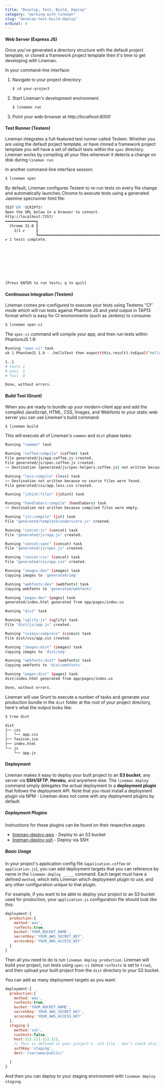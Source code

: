 ```yaml
---
title: "Develop, Test, Build, Deploy"
category: "working-with-lineman"
slug: "develop-test-build-deploy"
ordinal: 4
---
```


#### Web Server (Express JS)

Once you've generated a directory structure with the default project template, or cloned a framework project template then it's time to get developing with Lineman.

In your command-line interface:

1. Navigate to your project directory:

   ```bash
   $ cd your-project
   ```
2. Start Lineman's development environment:

   ```bash
   $ lineman run
   ```
3. Point your web-browser at _http://localhost:8000_

#### Test Runner (Testem)

Lineman integrates a full-featured test runner called Testem. Whether you are using the default project template, or have cloned a framework project template you will have a set of default tests within the `spec` directory. Lineman works by compiling all your files whenever it detects a change on disk during `lineman run`.

In another command-line interface session:

```bash
$ lineman spec
```

By default, Lineman configures Testem to re-run tests on every file change and automatically launches Chrome to execute tests using a generated Jasmine specrunner html file:

```bash
TEST'EM 'SCRIPTS!
Open the URL below in a browser to connect.
http://localhost:7357/
━━━━━━━━━━━━━━┓
  Chrome 31.0 ┃
    1/1 ✔     ┃
              ┗━━━━━━━━━━━━━━━━━━━━━━━━━━━━━━━━━━━━━━━━━━━━━━━━━━━━━━━━━━━━━━━━━
✔ 1 tests complete.









[Press ENTER to run tests; q to quit]
```

#### Continuous Integration (Testem)

Lineman comes pre-configured to execute your tests using Testems "CI" mode which will run tests against Phantom JS and yield output in TAP13 format which is easy for CI environments (such as Jenkins) to consume:

```bash
$ lineman spec-ci
```

The `spec-ci` command will compile your app, and then run tests within PhantomJS 1.9:

```bash
Running "spec-ci" task
ok 1 PhantomJS 1.9 - .helloText then expect(this.result).toEqual("Hello, World!").

1..1
# tests 1
# pass  1
# fail  0

Done, without errors.
```

#### Build Tool (Grunt)

When you are ready to bundle up your modern-client app and add the compiled JavaScript, HTML, CSS, Images, and Webfonts to your static web server you can use Lineman's build command:

```bash
$ lineman build
```

This will execute all of Lineman's `common` and `dist` phase tasks:

```bash
Running "common" task

Running "coffee:compile" (coffee) task
File generated/js/app.coffee.js created.
File generated/js/spec.coffee.js created.
>> Destination (generated/js/spec-helpers.coffee.js) not written because compiled files were empty.

Running "less:compile" (less) task
>> Destination not written because no source files were found.
File generated/css/app.less.css created.

Running "jshint:files" (jshint) task

Running "handlebars:compile" (handlebars) task
>> Destination not written because compiled files were empty.

Running "jst:compile" (jst) task
File "generated/template/underscore.js" created.

Running "concat:js" (concat) task
File "generated/js/app.js" created.

Running "concat:spec" (concat) task
File "generated/js/spec.js" created.

Running "concat:css" (concat) task
File "generated/css/app.css" created.

Running "images:dev" (images) task
Copying images to 'generated/img'

Running "webfonts:dev" (webfonts) task
Copying webfonts to 'generated/webfonts'

Running "pages:dev" (pages) task
generated/index.html generated from app/pages/index.us

Running "dist" task

Running "uglify:js" (uglify) task
File "dist/js/app.js" created.

Running "cssmin:compress" (cssmin) task
File dist/css/app.css created.

Running "images:dist" (images) task
Copying images to 'dist/img'

Running "webfonts:dist" (webfonts) task
Copying webfonts to 'dist/webfonts'

Running "pages:dist" (pages) task
dist/index.html generated from app/pages/index.us

Done, without errors.
```

Lineman will use Grunt to execute a number of tasks and generate your production bundle in the `dist` folder at the root of your project directory, here's what the output looks like:

``` bash
$ tree dist

dist
├── css
│   └── app.css
├── favicon.ico
├── index.html
└── js
    └── app.js

```

#### Deployment

Lineman makes it easy to deploy your built project to an **S3 bucket**, any server via **SSH/SFTP**, **Heroku**, and anywhere else. The `lineman deploy` command simply delegates the actual deployment to a **deployment plugin** that follows the deployment API. Note that you must install a deployment plugin via NPM - Lineman does not come with any deployment plugins by default. 

##### Deployment Plugins

Instructions for these plugins can be found on their respective pages

* [lineman-deploy-aws](https://github.com/linemanjs/lineman-deploy-aws) - Deploy to an S3 bucket
* [lineman-deploy-ssh](https://github.com/linemanjs/lineman-deploy-ssh) - Deploy via SSH

##### Basic Usage

In your project's application config file (`application.coffee` or `application.js`), you can add deployment targets that you can reference by name in the `lineman deploy _____` command. Each target must have a defined `method`, which tells Lineman which deployment plugin to use, and any other configuration unique to that plugin.

For example, if you want to be able to deploy your project to an S3 bucket used for production, your `application.js` configuration file should look like this:

```javascript
deployment:{
  production:{
    method:'aws',
    runTests:true,
    bucket:'YOUR_BUCKET_NAME',
    secretKey:'YOUR_AWS_SECRET_KEY',
    accessKey:'YOUR_AWS_ACCESS_KEY'
  }
}
```

Then all you need to do is run `lineman deploy production`. Lineman will build your project, run tests using `spec-ci` (since `runTests` is set to `true`), and then upload your built project from the `dist` directory to your S3 bucket.

You can add as many deployment targets as you want:

```javascript
deployment:{
  production:{
    method:'aws',
    runTests:true,
    bucket:'YOUR_BUCKET_NAME',
    secretKey:'YOUR_AWS_SECRET_KEY',
    accessKey:'YOUR_AWS_ACCESS_KEY'
  },
  staging:{
    method:'ssh',
    runTests:false,
    host:111.111.111.111,
    // This is defined in your project's .ssh file - don't check this into version control!
    authKey:'staging',
    dest:'/var/www/public/'

  }
}
```

And then you can deploy to your staging environment with `lineman deploy staging`.

